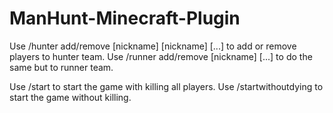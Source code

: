 # ManHunt-Minecraft-Plugin
Use /hunter add/remove [nickname] [nickname] [...] to add or remove players to hunter team.
Use /runner add/remove [nickname] [...] to do the same but to runner team. 

Use /start to start the game with killing all players.
Use /startwithoutdying to start the game without killing.
